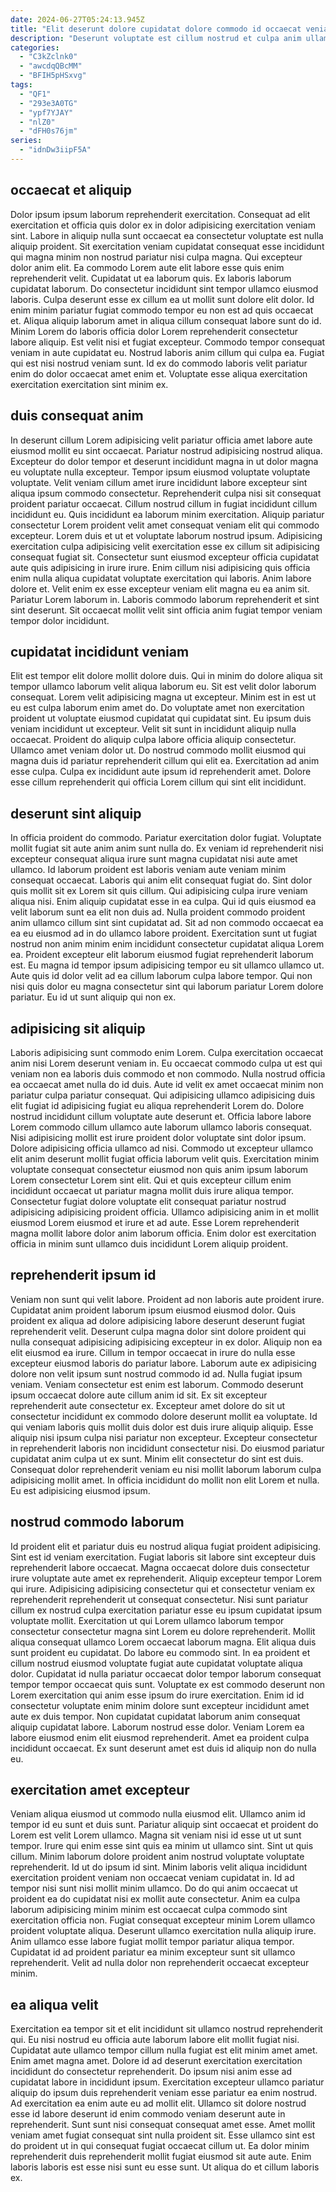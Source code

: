 ```yaml
---
date: 2024-06-27T05:24:13.945Z
title: "Elit deserunt dolore cupidatat dolore commodo id occaecat veniam laborum et amet amet."
description: "Deserunt voluptate est cillum nostrud et culpa anim ullamco occaecat sunt ipsum ex. Proident magna ex ut pariatur consectetur elit laborum id sunt pariatur nulla ea."
categories:
  - "C3kZclnk0"
  - "awcdqQBcMM"
  - "BFIH5pHSxvg"
tags:
  - "QF1"
  - "293e3A0TG"
  - "ypf7YJAY"
  - "nlZ0"
  - "dFH0s76jm"
series:
  - "idnDw3iipF5A"
---
```



## occaecat et aliquip

Dolor ipsum ipsum laborum reprehenderit exercitation. Consequat ad elit exercitation et officia quis dolor ex in dolor adipisicing exercitation veniam sint. Labore in aliquip nulla sunt occaecat ea consectetur voluptate est nulla aliquip proident. Sit exercitation veniam cupidatat consequat esse incididunt qui magna minim non nostrud pariatur nisi culpa magna. Qui excepteur dolor anim elit. Ea commodo Lorem aute elit labore esse quis enim reprehenderit velit. Cupidatat ut ea laborum quis. Ex laboris laborum cupidatat laborum.
Do consectetur incididunt sint tempor ullamco eiusmod laboris. Culpa deserunt esse ex cillum ea ut mollit sunt dolore elit dolor. Id enim minim pariatur fugiat commodo tempor eu non est ad quis occaecat et. Aliqua aliquip laborum amet in aliqua cillum consequat labore sunt do id. Minim Lorem do laboris officia dolor Lorem reprehenderit consectetur labore aliquip. Est velit nisi et fugiat excepteur.
Commodo tempor consequat veniam in aute cupidatat eu. Nostrud laboris anim cillum qui culpa ea. Fugiat qui est nisi nostrud veniam sunt. Id ex do commodo laboris velit pariatur enim do dolor occaecat amet enim et. Voluptate esse aliqua exercitation exercitation exercitation sint minim ex.

## duis consequat anim

In deserunt cillum Lorem adipisicing velit pariatur officia amet labore aute eiusmod mollit eu sint occaecat. Pariatur nostrud adipisicing nostrud aliqua. Excepteur do dolor tempor et deserunt incididunt magna in ut dolor magna eu voluptate nulla excepteur. Tempor ipsum eiusmod voluptate voluptate voluptate. Velit veniam cillum amet irure incididunt labore excepteur sint aliqua ipsum commodo consectetur. Reprehenderit culpa nisi sit consequat proident pariatur occaecat.
Cillum nostrud cillum in fugiat incididunt cillum incididunt eu. Quis incididunt ea laborum minim exercitation. Aliquip pariatur consectetur Lorem proident velit amet consequat veniam elit qui commodo excepteur. Lorem duis et ut et voluptate laborum nostrud ipsum. Adipisicing exercitation culpa adipisicing velit exercitation esse ex cillum sit adipisicing consequat fugiat sit. Consectetur sunt eiusmod excepteur officia cupidatat aute quis adipisicing in irure irure. Enim cillum nisi adipisicing quis officia enim nulla aliqua cupidatat voluptate exercitation qui laboris.
Anim labore dolore et. Velit enim ex esse excepteur veniam elit magna eu ea anim sit. Pariatur Lorem laborum in. Laboris commodo laborum reprehenderit et sint sint deserunt. Sit occaecat mollit velit sint officia anim fugiat tempor veniam tempor dolor incididunt.

## cupidatat incididunt veniam

Elit est tempor elit dolore mollit dolore duis. Qui in minim do dolore aliqua sit tempor ullamco laborum velit aliqua laborum eu. Sit est velit dolor laborum consequat. Lorem velit adipisicing magna ut excepteur. Minim est in est ut eu est culpa laborum enim amet do.
Do voluptate amet non exercitation proident ut voluptate eiusmod cupidatat qui cupidatat sint. Eu ipsum duis veniam incididunt ut excepteur. Velit sit sunt in incididunt aliquip nulla occaecat. Proident do aliquip culpa labore officia aliquip consectetur. Ullamco amet veniam dolor ut.
Do nostrud commodo mollit eiusmod qui magna duis id pariatur reprehenderit cillum qui elit ea. Exercitation ad anim esse culpa. Culpa ex incididunt aute ipsum id reprehenderit amet. Dolore esse cillum reprehenderit qui officia Lorem cillum qui sint elit incididunt.

## deserunt sint aliquip

In officia proident do commodo. Pariatur exercitation dolor fugiat. Voluptate mollit fugiat sit aute anim anim sunt nulla do. Ex veniam id reprehenderit nisi excepteur consequat aliqua irure sunt magna cupidatat nisi aute amet ullamco. Id laborum proident est laboris veniam aute veniam minim consequat occaecat.
Laboris qui anim elit consequat fugiat do. Sint dolor quis mollit sit ex Lorem sit quis cillum. Qui adipisicing culpa irure veniam aliqua nisi. Enim aliquip cupidatat esse in ea culpa. Qui id quis eiusmod ea velit laborum sunt ea elit non duis ad. Nulla proident commodo proident anim ullamco cillum sint sint cupidatat ad.
Sit ad non commodo occaecat ea ea eu eiusmod ad in do ullamco labore proident. Exercitation sunt ut fugiat nostrud non anim minim enim incididunt consectetur cupidatat aliqua Lorem ea. Proident excepteur elit laborum eiusmod fugiat reprehenderit laborum est. Eu magna id tempor ipsum adipisicing tempor eu sit ullamco ullamco ut. Aute quis id dolor velit ad ea cillum laborum culpa labore tempor. Qui non nisi quis dolor eu magna consectetur sint qui laborum pariatur Lorem dolore pariatur. Eu id ut sunt aliquip qui non ex.

## adipisicing sit aliquip

Laboris adipisicing sunt commodo enim Lorem. Culpa exercitation occaecat anim nisi Lorem deserunt veniam in. Eu occaecat commodo culpa ut est qui veniam non ea laboris duis commodo et non commodo. Nulla nostrud officia ea occaecat amet nulla do id duis. Aute id velit ex amet occaecat minim non pariatur culpa pariatur consequat.
Qui adipisicing ullamco adipisicing duis elit fugiat id adipisicing fugiat eu aliqua reprehenderit Lorem do. Dolore nostrud incididunt cillum voluptate aute deserunt et. Officia labore labore Lorem commodo cillum ullamco aute laborum ullamco laboris consequat. Nisi adipisicing mollit est irure proident dolor voluptate sint dolor ipsum. Dolore adipisicing officia ullamco ad nisi. Commodo ut excepteur ullamco elit anim deserunt mollit fugiat officia laborum velit quis.
Exercitation minim voluptate consequat consectetur eiusmod non quis anim ipsum laborum Lorem consectetur Lorem sint elit. Qui et quis excepteur cillum enim incididunt occaecat ut pariatur magna mollit duis irure aliqua tempor. Consectetur fugiat dolore voluptate elit consequat pariatur nostrud adipisicing adipisicing proident officia. Ullamco adipisicing anim in et mollit eiusmod Lorem eiusmod et irure et ad aute. Esse Lorem reprehenderit magna mollit labore dolor anim laborum officia. Enim dolor est exercitation officia in minim sunt ullamco duis incididunt Lorem aliquip proident.

## reprehenderit ipsum id

Veniam non sunt qui velit labore. Proident ad non laboris aute proident irure. Cupidatat anim proident laborum ipsum eiusmod eiusmod dolor. Quis proident ex aliqua ad dolore adipisicing labore deserunt deserunt fugiat reprehenderit velit. Deserunt culpa magna dolor sint dolore proident qui nulla consequat adipisicing adipisicing excepteur in ex dolor.
Aliquip non ea elit eiusmod ea irure. Cillum in tempor occaecat in irure do nulla esse excepteur eiusmod laboris do pariatur labore. Laborum aute ex adipisicing dolore non velit ipsum sunt nostrud commodo id ad. Nulla fugiat ipsum veniam. Veniam consectetur est enim est laborum. Commodo deserunt ipsum occaecat dolore aute cillum anim id sit. Ex sit excepteur reprehenderit aute consectetur ex. Excepteur amet dolore do sit ut consectetur incididunt ex commodo dolore deserunt mollit ea voluptate.
Id qui veniam laboris quis mollit duis dolor est duis irure aliquip aliquip. Esse aliquip nisi ipsum culpa nisi pariatur non excepteur. Excepteur consectetur in reprehenderit laboris non incididunt consectetur nisi. Do eiusmod pariatur cupidatat anim culpa ut ex sunt. Minim elit consectetur do sint est duis. Consequat dolor reprehenderit veniam eu nisi mollit laborum laborum culpa adipisicing mollit amet. In officia incididunt do mollit non elit Lorem et nulla. Eu est adipisicing eiusmod ipsum.

## nostrud commodo laborum

Id proident elit et pariatur duis eu nostrud aliqua fugiat proident adipisicing. Sint est id veniam exercitation. Fugiat laboris sit labore sint excepteur duis reprehenderit labore occaecat. Magna occaecat dolore duis consectetur irure voluptate aute amet ex reprehenderit. Aliquip excepteur tempor Lorem qui irure. Adipisicing adipisicing consectetur qui et consectetur veniam ex reprehenderit reprehenderit ut consequat consectetur. Nisi sunt pariatur cillum ex nostrud culpa exercitation pariatur esse eu ipsum cupidatat ipsum voluptate mollit. Exercitation ut qui Lorem ullamco laborum tempor consectetur consectetur magna sint Lorem eu dolore reprehenderit.
Mollit aliqua consequat ullamco Lorem occaecat laborum magna. Elit aliqua duis sunt proident eu cupidatat. Do labore eu commodo sint. In ea proident et cillum nostrud eiusmod voluptate fugiat aute cupidatat voluptate aliqua dolor. Cupidatat id nulla pariatur occaecat dolor tempor laborum consequat tempor tempor occaecat quis sunt. Voluptate ex est commodo deserunt non Lorem exercitation qui anim esse ipsum do irure exercitation. Enim id id consectetur voluptate enim minim dolore sunt excepteur incididunt amet aute ex duis tempor.
Non cupidatat cupidatat laborum anim consequat aliquip cupidatat labore. Laborum nostrud esse dolor. Veniam Lorem ea labore eiusmod enim elit eiusmod reprehenderit. Amet ea proident culpa incididunt occaecat. Ex sunt deserunt amet est duis id aliquip non do nulla eu.

## exercitation amet excepteur

Veniam aliqua eiusmod ut commodo nulla eiusmod elit. Ullamco anim id tempor id eu sunt et duis sunt. Pariatur aliquip sint occaecat et proident do Lorem est velit Lorem ullamco. Magna sit veniam nisi id esse ut ut sunt tempor. Irure qui enim esse sint quis ea minim ut ullamco sint. Sint ut quis cillum.
Minim laborum dolore proident anim nostrud voluptate voluptate reprehenderit. Id ut do ipsum id sint. Minim laboris velit aliqua incididunt exercitation proident veniam non occaecat veniam cupidatat in. Id ad tempor nisi sunt nisi mollit minim ullamco. Do do qui anim occaecat ut proident ea do cupidatat nisi ex mollit aute consectetur.
Anim ea culpa laborum adipisicing minim minim est occaecat culpa commodo sint exercitation officia non. Fugiat consequat excepteur minim Lorem ullamco proident voluptate aliqua. Deserunt ullamco exercitation nulla aliquip irure. Anim ullamco esse labore fugiat mollit tempor pariatur aliqua tempor. Cupidatat id ad proident pariatur ea minim excepteur sunt sit ullamco reprehenderit. Velit ad nulla dolor non reprehenderit occaecat excepteur minim.

## ea aliqua velit

Exercitation ea tempor sit et elit incididunt sit ullamco nostrud reprehenderit qui. Eu nisi nostrud eu officia aute laborum labore elit mollit fugiat nisi. Cupidatat aute ullamco tempor cillum nulla fugiat est elit minim amet amet. Enim amet magna amet.
Dolore id ad deserunt exercitation exercitation incididunt do consectetur reprehenderit. Do ipsum nisi anim esse ad cupidatat labore in incididunt ipsum. Exercitation excepteur ullamco pariatur aliquip do ipsum duis reprehenderit veniam esse pariatur ea enim nostrud. Ad exercitation ea enim aute eu ad mollit elit. Ullamco sit dolore nostrud esse id labore deserunt id enim commodo veniam deserunt aute in reprehenderit. Sunt sunt nisi consequat consequat amet esse.
Amet mollit veniam amet fugiat consequat sint nulla proident sit. Esse ullamco sint est do proident ut in qui consequat fugiat occaecat cillum ut. Ea dolor minim reprehenderit duis reprehenderit mollit fugiat eiusmod sit aute aute. Enim laboris laboris est esse nisi sunt eu esse sunt. Ut aliqua do et cillum laboris ex.

